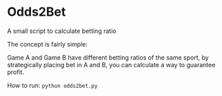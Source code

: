 # Odds2Bet
A small script to calculate betting ratio

The concept is fairly simple:

Game A and Game B have different betting ratios of the same sport, 
by strategically placing bet in A and B, 
you can calculate a way to guarantee profit. 

How to run:
`python odds2bet.py`
